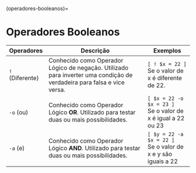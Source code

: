 (operadores-booleanos)=
        
# Operadores Booleanos

  | Operadores        | Descrição                                                                                                              | Exemplos                                                       |
  | ----------------- | ---------------------------------------------------------------------------------------------------------------------- | -------------------------------------------------------------- |
  | `!` (Diferente) | Conhecido como Operador Lógico de negação. Utilizado para inverter uma condição de verdadeira para falsa e vice versa. | `[ ! $x = 22 ]` <br> Se o valor de x é diferente de 22.             |
  | `-o` (ou)       | Conhecido como Operador Lógico **OR**. Utilizado para testar duas ou mais possibilidades.                              | `[ $x = 22 -o $x = 23 ]` <br> Se o valor de x é igual a 22 ou 23   |
  | `-a` (e)        | Conhecido como Operador Lógico **AND**. Utilizado para testar duas ou mais possibilidades.                             | `[ $y = 22 -a $x = 22 ]` <br> Se o valor de x e y são iguais a 22 |
